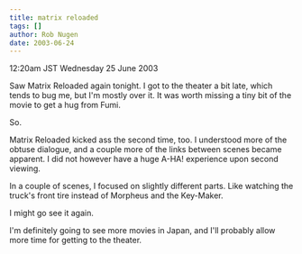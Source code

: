 ```yaml
---
title: matrix reloaded
tags: []
author: Rob Nugen
date: 2003-06-24
---
```


<p class=date>12:20am JST Wednesday 25 June 2003</p>

<p>Saw Matrix Reloaded again tonight.   I got to the theater a bit
late, which tends to bug me, but I'm mostly over it.  It was worth
missing a tiny bit of the movie to get a hug from Fumi.</p>

<p>So.</p>

<p>Matrix Reloaded kicked ass the second time, too.   I understood
more of the obtuse dialogue, and a couple more of the links between
scenes became apparent.  I did not however have a huge A-HA!
experience upon second viewing.</p>

<p>In a couple of scenes, I focused on slightly different parts.  Like
watching the truck's front tire instead of Morpheus and the
Key-Maker.</p>

<p>I might go see it again.</p>

<p>I'm definitely going to see more movies in Japan, and I'll probably
allow more time for getting to the theater.</p>
